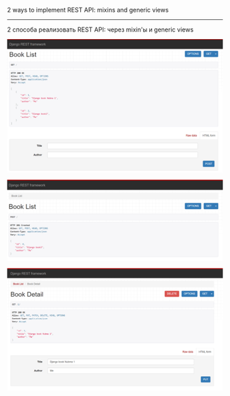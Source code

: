 
2 ways to implement REST API: mixins and generic views

------------------------------------------------------

2 способа реализовать REST API: через mixin'ы и generic views

![GET](https://github.com/CodingNinja619/REST_API/blob/main/1.png)

![POST](https://github.com/CodingNinja619/REST_API/blob/main/3.png)

![RETRIEVE, PUT, DELETE](https://github.com/CodingNinja619/REST_API/blob/main/4.png)
